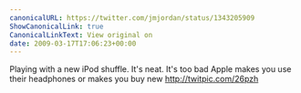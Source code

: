 ```yaml
---
canonicalURL: https://twitter.com/jmjordan/status/1343205909
ShowCanonicalLink: true
CanonicalLinkText: View original on
date: 2009-03-17T17:06:23+00:00
---
```

Playing with a new iPod shuffle. It's neat. It's too bad Apple makes you use their headphones or makes you buy new http://twitpic.com/26pzh